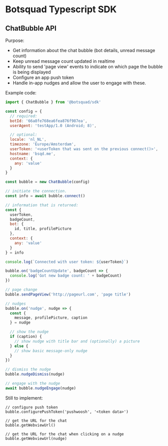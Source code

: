 # Botsquad Typescript SDK


## ChatBubble API

Purpose:

 - Get information about the chat bubble (bot details, unread message count)
 - Keep unread message count updated in realtime
 - Ability to send 'page view' events to indicate on which page the bubble is being displayed
 - Configure an app push token
 - Handle in-app nudges and allow the user to engage with these.

Example code:

```javascript
import { ChatBubble } from '@botsquad/sdk'

const config = {
  // required:
  botId: '66a8fe768ea6fea876f987ea',
  userAgent: 'testApp/1.0 (Android; 8)',

  // optional:
  locale: 'nl_NL',
  timezone: 'Europe/Amsterdam',
  userToken: '<userToken that was sent on the previous connect()>',
  hostname: 'bsqd.me',
  context: {
    any: 'value'
  }
}

const bubble = new ChatBubble(config)

// initiate the connection.
const info = await bubble.connect()

// information that is returned:
const {
  userToken,
  badgeCount,
  bot: {
    id, title, profilePicture
  },
  context: {
    any: 'value'
  }
} = info

console.log(`Connected with user token: ${userToken}`)

bubble.on('badgeCountUpdate', badgeCount => {
  console.log('Got new badge count: ' + badgeCount)
})

// page change
bubble.sendPageView('http://pageurl.com', 'page title')

// nudges
bubble.on('nudge', nudge => {
  const {
    message, profilePicture, caption
  } = nudge

  // show the nudge
  if (caption) {
    // show nudge with title bar and (optionally) a picture
  } else {
    // show basic message-only nudge
  }
})

// dismiss the nudge
bubble.nudgeDismiss(nudge)

// engage with the nudge
await bubble.nudgeEngage(nudge)

```

Still to implement:

```
// configure push token
bubble.configurePushToken('pushwoosh', '<token data>')

// get the URL for the chat
bubble.getWebviewUrl()

// get the URL for the chat when clicking on a nudge
bubble.getWebviewUrl(nudge)
```
